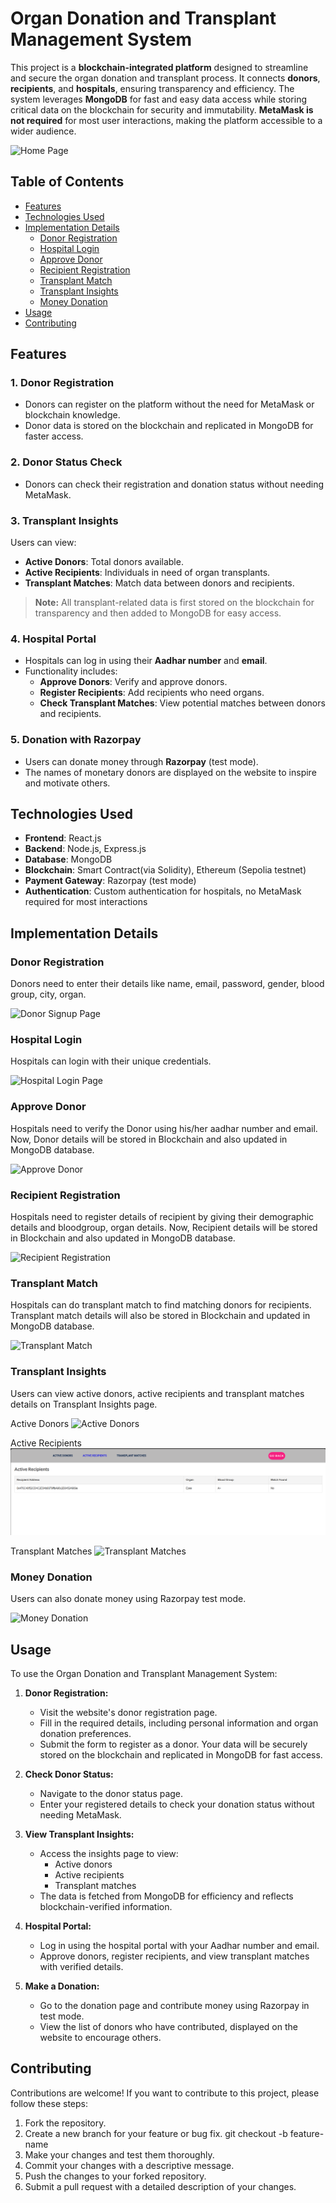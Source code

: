 # Organ Donation and Transplant Management System

This project is a **blockchain-integrated platform** designed to streamline and secure the organ donation and transplant process. It connects **donors**, **recipients**, and **hospitals**, ensuring transparency and efficiency. The system leverages **MongoDB** for fast and easy data access while storing critical data on the blockchain for security and immutability. **MetaMask is not required** for most user interactions, making the platform accessible to a wider audience.

![Home Page](https://github.com/user-attachments/assets/949d06d3-7352-4780-875a-f09e36358282)

## Table of Contents
- [Features](#features)
- [Technologies Used](#technologies-used)
- [Implementation Details](#implementation-details)
  - [Donor Registration](#donor-registration)
  - [Hospital Login](#hospital-login)
  - [Approve Donor](#approve-donor)
  - [Recipient Registration](#recipient-registration)
  - [Transplant Match](#transplant-match)
  - [Transplant Insights](#transplant-insights)
  - [Money Donation](#money-donation)
- [Usage](#usage)
- [Contributing](#contributing)

## Features
### 1. **Donor Registration**
- Donors can register on the platform without the need for MetaMask or blockchain knowledge.
- Donor data is stored on the blockchain and replicated in MongoDB for faster access.

### 2. **Donor Status Check**
- Donors can check their registration and donation status without needing MetaMask.

### 3. **Transplant Insights**
Users can view:
- **Active Donors**: Total donors available.
- **Active Recipients**: Individuals in need of organ transplants.
- **Transplant Matches**: Match data between donors and recipients.

> **Note:** All transplant-related data is first stored on the blockchain for transparency and then added to MongoDB for easy access.

### 4. **Hospital Portal**
- Hospitals can log in using their **Aadhar number** and **email**.
- Functionality includes:
  - **Approve Donors**: Verify and approve donors.
  - **Register Recipients**: Add recipients who need organs.
  - **Check Transplant Matches**: View potential matches between donors and recipients.

### 5. **Donation with Razorpay**
- Users can donate money through **Razorpay** (test mode).
- The names of monetary donors are displayed on the website to inspire and motivate others.

## Technologies Used

- **Frontend**: React.js
- **Backend**: Node.js, Express.js
- **Database**: MongoDB
- **Blockchain**: Smart Contract(via Solidity), Ethereum (Sepolia testnet)
- **Payment Gateway**: Razorpay (test mode)
- **Authentication**: Custom authentication for hospitals, no MetaMask required for most interactions

## Implementation Details

### Donor Registration

Donors need to enter their details like name, email, password, gender, blood group, city, organ.

![Donor Signup Page](https://github.com/user-attachments/assets/949d06d3-7352-4780-875a-f09e36358282)

### Hospital Login

Hospitals can login with their unique credentials.

![Hospital Login Page](https://github.com/user-attachments/assets/949d06d3-7352-4780-875a-f09e36358282)

### Approve Donor

Hospitals need to verify the Donor using his/her aadhar number and email.
Now, Donor details will be stored in Blockchain and also updated in MongoDB database.

![Approve Donor](https://github.com/user-attachments/assets/0ef89cfd-6515-40f3-bdff-1c9bf7e86f58)

### Recipient Registration

Hospitals need to register details of recipient by giving their demographic details and bloodgroup, organ details.
Now, Recipient details will be stored in Blockchain and also updated in MongoDB database.

![Recipient Registration](https://github.com/user-attachments/assets/c6251abf-a42e-4c55-8ddf-9a289175dc0a)

### Transplant Match

Hospitals can do transplant match to find matching donors for recipients. 
Transplant match details will also be stored in Blockchain and updated in MongoDB database.

![Transplant Match](https://github.com/user-attachments/assets/fe1ed75d-ab8d-40a5-8faa-0a38b4203793)

### Transplant Insights

Users can view active donors, active recipients and transplant matches details on Transplant Insights page.

Active Donors
![Active Donors](https://github.com/user-attachments/assets/eb6578a3-e0ea-46e8-a47d-dc227527a494)

Active Recipients
![Active Recipients](https://github.com/PiyushBhatnagar09/OrganDonation/blob/ed70ffe8abcd769f6e1e2803dd92534fad02feb6/assets/%7B472D1AF1-206E-4EAB-8B1A-D7348620DBA3%7D.png)

Transplant Matches
![Transplant Matches](https://github.com/user-attachments/assets/eb6578a3-e0ea-46e8-a47d-dc227527a494)


### Money Donation

Users can also donate money using Razorpay test mode.

![Money Donation](https://github.com/user-attachments/assets/d1d8cc47-6c95-4040-8398-0e043b9a81f4)

## Usage

To use the Organ Donation and Transplant Management System:

1. **Donor Registration:**
   - Visit the website's donor registration page.
   - Fill in the required details, including personal information and organ donation preferences.
   - Submit the form to register as a donor. Your data will be securely stored on the blockchain and replicated in MongoDB for fast access.

2. **Check Donor Status:**
   - Navigate to the donor status page.
   - Enter your registered details to check your donation status without needing MetaMask.

3. **View Transplant Insights:**
   - Access the insights page to view:
     - Active donors
     - Active recipients
     - Transplant matches
   - The data is fetched from MongoDB for efficiency and reflects blockchain-verified information.

4. **Hospital Portal:**
   - Log in using the hospital portal with your Aadhar number and email.
   - Approve donors, register recipients, and view transplant matches with verified details.

5. **Make a Donation:**
   - Go to the donation page and contribute money using Razorpay in test mode.
   - View the list of donors who have contributed, displayed on the website to encourage others.

## Contributing

Contributions are welcome! If you want to contribute to this project, please follow these steps:

1. Fork the repository.
2. Create a new branch for your feature or bug fix.
   git checkout -b feature-name
3. Make your changes and test them thoroughly.
4. Commit your changes with a descriptive message.
5. Push the changes to your forked repository.
6. Submit a pull request with a detailed description of your changes.

